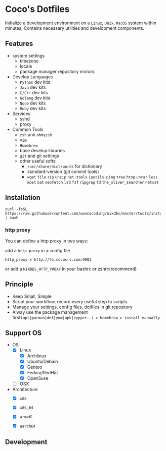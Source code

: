 Coco's Dotfiles
===

Initialize a development environment on a `Linux`, `Unix`, `MacOS` system within minutes,
Contains necessary utilities and development components.

## Features

* system settings
    - timezone
    - locale
    - package manager repository mirrors
* Develop Languages
    - `Python` dev kits
    - `Java` dev kits
    - `C/C++` dev kits
    - `Golang` dev kits
    - `Node` dev kits
    - `Ruby` dev kits
* Services
    - sshd
    - proxy
* Common Tools
    - `zsh` and `ohmyzsh`
    - `Vim`
    - `Homebrew`
    - base develop libraries
    - `git` and git settings
    - other useful softs
        + `/usr/share/dict/words` for dictionary
        + standard-version (git commit tools)
        + `wget` `file` `zip` `unzip` `net-tools` `iputils-ping` `tree` `htop` `unrar` `less` `most`
          `bat` `neofetch` `lsd` `fzf` `ripgrep` `fd` `the_sliver_searcher` `netcat`

## Installation

```
curl -fsSL https://raw.githubusercontent.com/wancocoding/nixdbs/master/tools/install.sh | bash
```

### http proxy

You can define a http proxy in two ways:

add a `http_proxy` in a config file 
```
http_proxy = http://tb.cocosrv.com:9081
```

or add a `NIXDBS_HTTP_PROXY` in your bashrc or zshrc(recommend)



## Principle

* Keep Small, Simple
* Script your workflow, record every useful step to scripts.
* Manage your settings, config files, dotfiles in git repository
* Alway use the package management first`(apt|pacman|dnf|yum|apk|zypper..) > homebrew > install manually`

## Support OS

+ OS
	- [x] Linux
		* [x] Archlinux
		* [x] Ubuntu/Debain
		* [x] Gentoo
		* [x] Fedora/RedHat
		* [x] OpenSuse
	- [ ] OSX
+ Architecture
	- [x] `x86`
	- [x] `x86_64`
	- [x] `armv6l`
	- [x] `aarch64`


## Development

